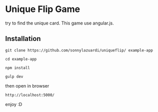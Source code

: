 # Unique Flip Game

try to find the unique card. This game use angular.js.


## Installation

    git clone https://github.com/sonnylazuardi/uniqueflip/ example-app

    cd example-app

    npm install

    gulp dev

then open in browser

	http://localhost:5000/

enjoy :D